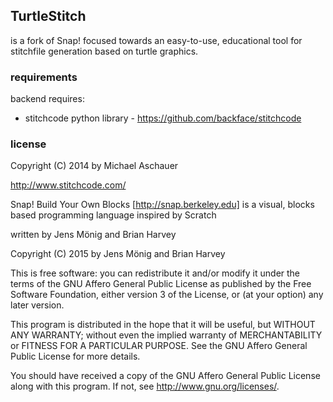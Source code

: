 
## TurtleStitch

is a fork of Snap! focused towards an easy-to-use, educational tool for
stitchfile generation based on turtle graphics. 

### requirements

backend requires:
* stitchcode  python library - https://github.com/backface/stitchcode

### license

Copyright (C) 2014 by Michael Aschauer

http://www.stitchcode.com/

Snap! Build Your Own Blocks [http://snap.berkeley.edu] is a 
visual, blocks based programming language inspired by Scratch

written by Jens Mönig and Brian Harvey 

Copyright (C) 2015 by Jens Mönig and Brian Harvey


This is free software: you can redistribute it and/or modify
it under the terms of the GNU Affero General Public License as
published by the Free Software Foundation, either version 3 of
the License, or (at your option) any later version.

This program is distributed in the hope that it will be useful,
but WITHOUT ANY WARRANTY; without even the implied warranty of
MERCHANTABILITY or FITNESS FOR A PARTICULAR PURPOSE.  See the
GNU Affero General Public License for more details.

You should have received a copy of the GNU Affero General Public License
along with this program.  If not, see <http://www.gnu.org/licenses/>.
